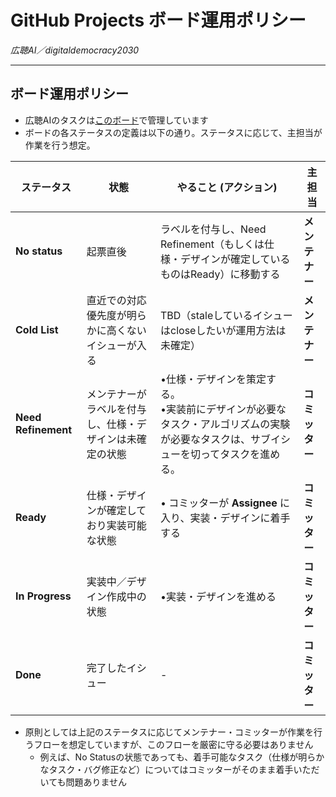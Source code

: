 # GitHub Projects ボード運用ポリシー  
_広聴AI／digitaldemocracy2030_

---

## ボード運用ポリシー
* 広聴AIのタスクは[このボード](https://github.com/orgs/digitaldemocracy2030/projects/3)で管理しています
* ボードの各ステータスの定義は以下の通り。ステータスに応じて、主担当が作業を行う想定。

|  ステータス | 状態 | **やること (アクション)** | 主担当 |
|---|---|---|---|
| **No status** | 起票直後 | ラベルを付与し、Need Refinement（もしくは仕様・デザインが確定しているものはReady）に移動する | **メンテナー** |
| **Cold List** | 直近での対応優先度が明らかに高くないイシューが入る | TBD（staleしているイシューはcloseしたいが運用方法は未確定） | **メンテナー** |
| **Need Refinement** | メンテナーがラベルを付与し、仕様・デザインは未確定の状態 | •仕様・デザインを策定する。 <br> •実装前にデザインが必要なタスク・アルゴリズムの実験が必要なタスクは、サブイシューを切ってタスクを進める。| **コミッター** |
| **Ready** | 仕様・デザインが確定しており実装可能な状態 | • コミッターが **Assignee** に入り、実装・デザインに着手する| **コミッター** |
| **In Progress** | 実装中／デザイン作成中の状態 | •実装・デザインを進める| **コミッター** |
| **Done** | 完了したイシュー | -| **コミッター** |


* 原則としては上記のステータスに応じてメンテナー・コミッターが作業を行うフローを想定していますが、このフローを厳密に守る必要はありません
  * 例えば、No Statusの状態であっても、着手可能なタスク（仕様が明らかなタスク・バグ修正など）についてはコミッターがそのまま着手いただいても問題ありません


